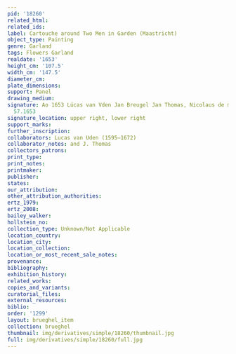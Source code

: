 ```yaml
---
pid: '18260'
related_html: 
related_ids: 
label: Cartouche around Two Men in Garden (Maastricht)
object_type: Painting
genre: Garland
tags: Flowers Garland
realdate: '1653'
height_cm: '107.5'
width_cm: '147.5'
diameter_cm: 
plate_dimensions: 
support: Panel
drawing_medium: 
signature: Ao 1653 Lúcas van Vden Jan Breugel Jan Thomas, Nicolaus de man aetatis
  57.1653
signature_location: upper right, lower right
support_marks: 
further_inscription: 
collaborators: Lucas van Uden (1595–1672)
collaborator_notes: and J. Thomas
collectors_patrons: 
print_type: 
print_notes: 
printmaker: 
publisher: 
states: 
our_attribution: 
other_attribution_authorities: 
ertz_1979: 
ertz_2008: 
bailey_walker: 
hollstein_no: 
collection_type: Unknown/Not Applicable
location_country: 
location_city: 
location_collection: 
location_or_most_recent_sale_notes: 
provenance: 
bibliography: 
exhibition_history: 
related_works: 
copies_and_variants: 
curatorial_files: 
external_resources: 
biblio: 
order: '1299'
layout: brueghel_item
collection: brueghel
thumbnail: img/derivatives/simple/18260/thumbnail.jpg
full: img/derivatives/simple/18260/full.jpg
---
```

